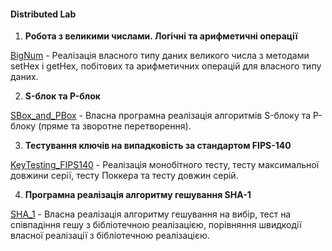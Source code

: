#### Distributed Lab

1.  **Робота з великими числами. Логічні та арифметичні операції**

[BigNum](https://github.com/KostyaBay/CryptographyForDevelopers/tree/main/BigNum "BigNum") - Реалізація власного типу даних великого числа з методами setHex і getHex, побітових та арифметичних операцій для власного типу даних.

2. **S-блок та P-блок** 

[SBox_and_PBox](https://github.com/KostyaBay/CryptographyForDevelopers/tree/main/SBox_and_PBox "SBox_and_PBox") - Власна програмна реалізація алгоритмів S-блоку та P-блоку (пряме та зворотне перетворення).

3. **Тестування ключів на випадковість за стандартом FIPS-140** 

[KeyTesting_FIPS140](https://github.com/KostyaBay/CryptographyForDevelopers/tree/main/KeyTesting_FIPS140 "KeyTesting_FIPS140") - Реалізація монобітного тесту, тесту максимальної довжини серії, тесту Поккера та тесту довжин серій.

4. **Програмна реалізація алгоритму гешування SHA-1** 

[SHA_1](https://github.com/KostyaBay/CryptographyForDevelopers/tree/main/SHA_1 "SHA_1") - Власна реалізація алгоритму гешування на вибір, тест на співпадіння гешу з бібліотечною реалізацією, порівняння швидкодії власної реалізації з бібліотечною реалізацією.